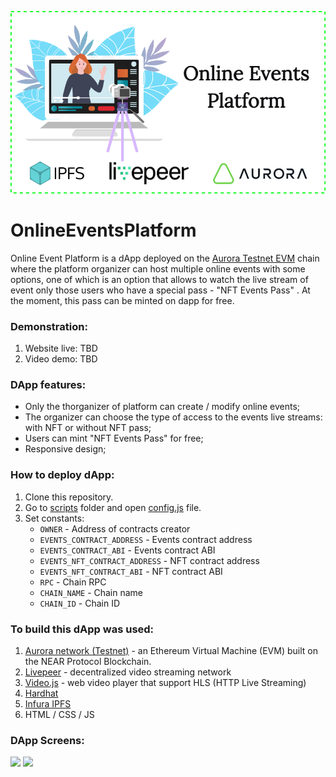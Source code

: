 <p align="center"><img src="demo-img/platform.png" width="550px"></p>

# OnlineEventsPlatform

Online Event Platform is a dApp deployed on the <ins>Aurora Testnet EVM</ins> chain where the platform organizer can host multiple online events with some options, one of which is an option that allows to watch the live stream of event only those users who have a special pass - "NFT Events Pass" . At the moment, this pass can be minted on dapp for free.


### Demonstration:

1. Website live: TBD
2. Video demo: TBD


### DApp features:

- Only the thorganizer of platform can create / modify online events;
- The organizer can choose the type of access to the events live streams: with NFT or without NFT pass;
- Users can mint "NFT Events Pass" for free;
- Responsive design;


### How to deploy dApp:

1. Clone this repository.
2. Go to <ins>scripts</ins> folder and open <ins>config.js</ins> file.
3. Set constants:
    * `OWNER` - Address of contracts creator
    * `EVENTS_CONTRACT_ADDRESS` - Events contract address
    * `EVENTS_CONTRACT_ABI` - Events contract ABI
    * `EVENTS_NFT_CONTRACT_ADDRESS` - NFT contract address 
    * `EVENTS_NFT_CONTRACT_ABI` - NFT contract ABI
    * `RPC` - Chain RPC
    * `CHAIN_NAME` - Chain name
    * `CHAIN_ID` - Chain ID

### To build this dApp was used:

1. [Aurora network (Testnet)](https://aurora.dev/) - an Ethereum Virtual Machine (EVM) built on the NEAR Protocol Blockchain. 
2. [Livepeer](https://livepeer.org/) - decentralized video streaming network
3. [Video.js](https://www.npmjs.com/package/video.js) - web video player that support HLS (HTTP Live Streaming)
4. [Hardhat](https://hardhat.org/)
5. [Infura IPFS](https://infura.io/product/ipfs)
6. HTML / CSS / JS


### DApp Screens:

<img src="demo-img/demo1.png">
<img src="demo-img/demo1.png">
